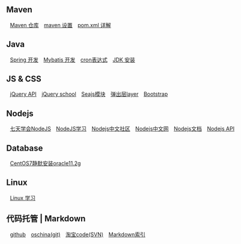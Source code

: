 <style>
	body {
		max-width: 100% !important;
		padding:0 20px 10px !important;
	}
	a {padding-left:10px;}
</style>

Maven
-
<a href="http://mvnrepository.com" target="view_window">Maven 仓库</a>
<a href="maven/maven开发.html" target="view_window">maven 设置</a>
<a href="maven/pom.xml详解.html" target="view_window">pom.xml 详解</a>



Java
-
<a href="java/spring/spring开发.html" target="view_window">Spring 开发</a>
<a href="java/mybatis/mybatis开发.html" target="view_window">Mybatis 开发</a>
<a href="java/cron/cron表达式.html" target="view_window">cron表达式</a>
<a href="java/CentOs7静默安装Jdk7.html" target="view_window">JDK 安装</a>




JS & CSS
-
<a href="http://t.mb5u.com/jquery" target="view_window">jQuery API</a>
<a href="http://jq-school.com" target="view_window">jQuery school</a>
<a href="http://seajs.org" target="view_window">Seajs模块</a>
<a href="http://www.layui.com" target="view_window">弹出层layer</a>
<a href="http://www.bootcss.com" target="view_window">Bootstrap</a>


Nodejs
-
<a href="nodejs/nodejs7Day/index.html" target="view_window">七天学会NodeJS</a>
<a href="nodejs/nodejs/index.html" target="view_window">NodeJS学习</a>
<a href="https://cnodejs.org" target="view_window">Nodejs中文社区</a>
<a href="http://nodejs.cn" target="view_window">Nodejs中文网</a>
<a href="http://www.nodeapp.cn" target="view_window">Nodejs文档</a>
<a href="http://nodeapi.ucdok.com/#/api" target="view_window">Nodejs API</a>


Database
-
<a href="database/CentOS7静默安装oracle11.2g/CentOS7静默安装oracle11.2g.html" target="view_window">CentOS7静默安装oracle11.2g</a>



Linux 
-
<a href="Linux/index.html" target="view_window">Linux 学习</a>

代码托管  |    Markdown
-

<a href="https://github.com" target="view_window">github</a>
<a href="http://git.oschina.net" target="view_window">oschina(git)</a>
<a href="http://code.taobao.org" target="view_window">淘宝code(SVN)</a>
<a href="markdown/Markdown 生成树形索引.html" target="view_window">Markdown索引</a>





